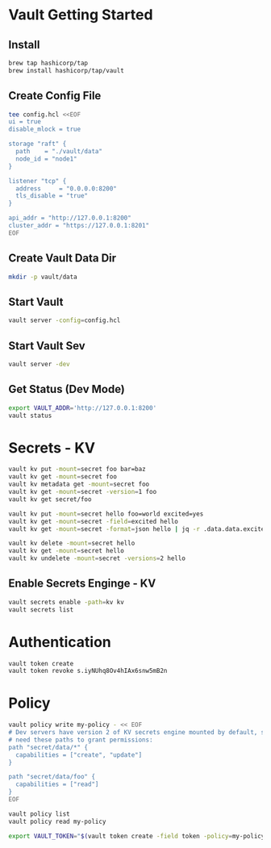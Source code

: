 # Vault Getting Started

## Install
```bash
brew tap hashicorp/tap
brew install hashicorp/tap/vault
```

## Create Config File
```bash
tee config.hcl <<EOF
ui = true
disable_mlock = true

storage "raft" {
  path    = "./vault/data"
  node_id = "node1"
}

listener "tcp" {
  address     = "0.0.0.0:8200"
  tls_disable = "true"
}

api_addr = "http://127.0.0.1:8200"
cluster_addr = "https://127.0.0.1:8201"
EOF
```

## Create Vault Data Dir
```bash
mkdir -p vault/data
```

## Start Vault
```bash
vault server -config=config.hcl
```

## Start Vault Sev
```bash
vault server -dev
```

## Get Status (Dev Mode)
```bash
export VAULT_ADDR='http://127.0.0.1:8200'
vault status
```

# Secrets - KV
```bash
vault kv put -mount=secret foo bar=baz
vault kv get -mount=secret foo
vault kv metadata get -mount=secret foo
vault kv get -mount=secret -version=1 foo
vault kv get secret/foo

vault kv put -mount=secret hello foo=world excited=yes
vault kv get -mount=secret -field=excited hello
vault kv get -mount=secret -format=json hello | jq -r .data.data.excited

vault kv delete -mount=secret hello
vault kv get -mount=secret hello
vault kv undelete -mount=secret -versions=2 hello
```

## Enable Secrets Enginge - KV
```bash
vault secrets enable -path=kv kv
vault secrets list
```

# Authentication
```bash
vault token create
vault token revoke s.iyNUhq8Ov4hIAx6snw5mB2n
```

# Policy
```bash
vault policy write my-policy - << EOF
# Dev servers have version 2 of KV secrets engine mounted by default, so will
# need these paths to grant permissions:
path "secret/data/*" {
  capabilities = ["create", "update"]
}

path "secret/data/foo" {
  capabilities = ["read"]
}
EOF
```

```bash
vault policy list
vault policy read my-policy
```

```bash
export VAULT_TOKEN="$(vault token create -field token -policy=my-policy)"
```
